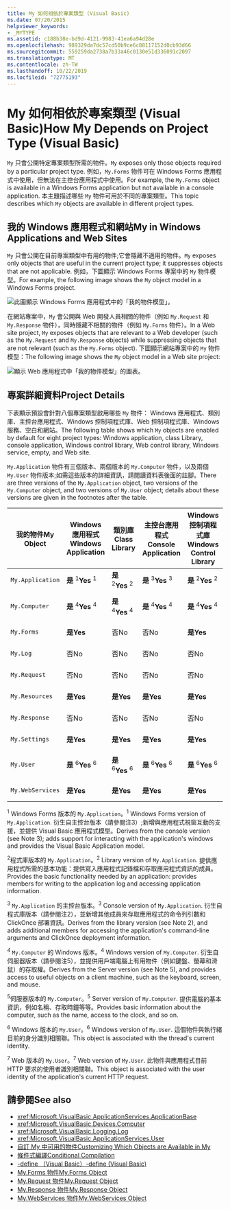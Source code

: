```yaml
---
title: My 如何相依於專案類型 (Visual Basic)
ms.date: 07/20/2015
helpviewer_keywords:
- _MYTYPE
ms.assetid: c188b38e-bd9d-4121-9983-41ea6a94d28e
ms.openlocfilehash: 989329da7dc57cd50b9ce6c88117152d0cb93d66
ms.sourcegitcommit: 559259da2738a7b33a46c0130e51d336091c2097
ms.translationtype: MT
ms.contentlocale: zh-TW
ms.lasthandoff: 10/22/2019
ms.locfileid: "72775193"
---
```

# <a name="how-my-depends-on-project-type-visual-basic"></a><span data-ttu-id="2ee5b-102">My 如何相依於專案類型 (Visual Basic)</span><span class="sxs-lookup"><span data-stu-id="2ee5b-102">How My Depends on Project Type (Visual Basic)</span></span>
<span data-ttu-id="2ee5b-103">`My` 只會公開特定專案類型所需的物件。</span><span class="sxs-lookup"><span data-stu-id="2ee5b-103">`My` exposes only those objects required by a particular project type.</span></span> <span data-ttu-id="2ee5b-104">例如，`My.Forms` 物件可在 Windows Forms 應用程式中使用，但無法在主控台應用程式中使用。</span><span class="sxs-lookup"><span data-stu-id="2ee5b-104">For example, the `My.Forms` object is available in a Windows Forms application but not available in a console application.</span></span> <span data-ttu-id="2ee5b-105">本主題描述哪些 `My` 物件可用於不同的專案類型。</span><span class="sxs-lookup"><span data-stu-id="2ee5b-105">This topic describes which `My` objects are available in different project types.</span></span>  
  
## <a name="my-in-windows-applications-and-web-sites"></a><span data-ttu-id="2ee5b-106">我的 Windows 應用程式和網站</span><span class="sxs-lookup"><span data-stu-id="2ee5b-106">My in Windows Applications and Web Sites</span></span>  
 <span data-ttu-id="2ee5b-107">`My` 只會公開在目前專案類型中有用的物件;它會隱藏不適用的物件。</span><span class="sxs-lookup"><span data-stu-id="2ee5b-107">`My` exposes only objects that are useful in the current project type; it suppresses objects that are not applicable.</span></span> <span data-ttu-id="2ee5b-108">例如，下圖顯示 Windows Forms 專案中的 `My` 物件模型。</span><span class="sxs-lookup"><span data-stu-id="2ee5b-108">For example, the following image shows the `My` object model in a Windows Forms project.</span></span>  
  
 ![此圖顯示 Windows Forms 應用程式中的「我的物件模型」。](./media/how-my-depends-on-project-type/my-object-model-windows-forms.png)  
  
 <span data-ttu-id="2ee5b-110">在網站專案中，`My` 會公開與 Web 開發人員相關的物件（例如 `My.Request` 和 `My.Response` 物件），同時隱藏不相關的物件（例如 `My.Forms` 物件）。</span><span class="sxs-lookup"><span data-stu-id="2ee5b-110">In a Web site project, `My` exposes objects that are relevant to a Web developer (such as the `My.Request` and `My.Response` objects) while suppressing objects that are not relevant (such as the `My.Forms` object).</span></span> <span data-ttu-id="2ee5b-111">下圖顯示網站專案中的 `My` 物件模型：</span><span class="sxs-lookup"><span data-stu-id="2ee5b-111">The following image shows the `My` object model in a Web site project:</span></span>  
  
 ![顯示 Web 應用程式中「我的物件模型」的圖表。](./media/how-my-depends-on-project-type/my-object-model-web.png)  
  
## <a name="project-details"></a><span data-ttu-id="2ee5b-113">專案詳細資料</span><span class="sxs-lookup"><span data-stu-id="2ee5b-113">Project Details</span></span>  
 <span data-ttu-id="2ee5b-114">下表顯示預設會針對八個專案類型啟用哪些 `My` 物件： Windows 應用程式、類別庫、主控台應用程式、Windows 控制項程式庫、Web 控制項程式庫、Windows 服務、空白和網站。</span><span class="sxs-lookup"><span data-stu-id="2ee5b-114">The following table shows which `My` objects are enabled by default for eight project types: Windows application, class Library, console application, Windows control library, Web control library, Windows service, empty, and Web site.</span></span>  
  
 <span data-ttu-id="2ee5b-115">`My.Application` 物件有三個版本、兩個版本的 `My.Computer` 物件，以及兩個 `My.User` 物件版本;如需這些版本的詳細資訊，請閱讀資料表後面的註腳。</span><span class="sxs-lookup"><span data-stu-id="2ee5b-115">There are three versions of the `My.Application` object, two versions of the `My.Computer` object, and two versions of `My.User` object; details about these versions are given in the footnotes after the table.</span></span>  
  
|<span data-ttu-id="2ee5b-116">我的物件</span><span class="sxs-lookup"><span data-stu-id="2ee5b-116">My Object</span></span>|<span data-ttu-id="2ee5b-117">Windows 應用程式</span><span class="sxs-lookup"><span data-stu-id="2ee5b-117">Windows Application</span></span>|<span data-ttu-id="2ee5b-118">類別庫</span><span class="sxs-lookup"><span data-stu-id="2ee5b-118">Class Library</span></span>|<span data-ttu-id="2ee5b-119">主控台應用程式</span><span class="sxs-lookup"><span data-stu-id="2ee5b-119">Console Application</span></span>|<span data-ttu-id="2ee5b-120">Windows 控制項程式庫</span><span class="sxs-lookup"><span data-stu-id="2ee5b-120">Windows Control Library</span></span>|<span data-ttu-id="2ee5b-121">Web 控制項程式庫</span><span class="sxs-lookup"><span data-stu-id="2ee5b-121">Web Control Library</span></span>|<span data-ttu-id="2ee5b-122">Windows 服務</span><span class="sxs-lookup"><span data-stu-id="2ee5b-122">Windows Service</span></span>|<span data-ttu-id="2ee5b-123">Empty</span><span class="sxs-lookup"><span data-stu-id="2ee5b-123">Empty</span></span>|<span data-ttu-id="2ee5b-124">網站</span><span class="sxs-lookup"><span data-stu-id="2ee5b-124">Web Site</span></span>|  
|---|---|---|---|---|---|---|---|---|  
|`My.Application`|<span data-ttu-id="2ee5b-125">**是** <sup>1</sup></span><span class="sxs-lookup"><span data-stu-id="2ee5b-125">**Yes** <sup>1</sup></span></span>|<span data-ttu-id="2ee5b-126">**是** <sup>2</sup></span><span class="sxs-lookup"><span data-stu-id="2ee5b-126">**Yes** <sup>2</sup></span></span>|<span data-ttu-id="2ee5b-127">**是** <sup>3</sup></span><span class="sxs-lookup"><span data-stu-id="2ee5b-127">**Yes** <sup>3</sup></span></span>|<span data-ttu-id="2ee5b-128">**是** <sup>2</sup></span><span class="sxs-lookup"><span data-stu-id="2ee5b-128">**Yes** <sup>2</sup></span></span>|<span data-ttu-id="2ee5b-129">否</span><span class="sxs-lookup"><span data-stu-id="2ee5b-129">No</span></span>|<span data-ttu-id="2ee5b-130">**是** <sup>3</sup></span><span class="sxs-lookup"><span data-stu-id="2ee5b-130">**Yes** <sup>3</sup></span></span>|<span data-ttu-id="2ee5b-131">否</span><span class="sxs-lookup"><span data-stu-id="2ee5b-131">No</span></span>|<span data-ttu-id="2ee5b-132">否</span><span class="sxs-lookup"><span data-stu-id="2ee5b-132">No</span></span>|  
|`My.Computer`|<span data-ttu-id="2ee5b-133">**是** <sup>4</sup></span><span class="sxs-lookup"><span data-stu-id="2ee5b-133">**Yes** <sup>4</sup></span></span>|<span data-ttu-id="2ee5b-134">**是** <sup>4</sup></span><span class="sxs-lookup"><span data-stu-id="2ee5b-134">**Yes** <sup>4</sup></span></span>|<span data-ttu-id="2ee5b-135">**是** <sup>4</sup></span><span class="sxs-lookup"><span data-stu-id="2ee5b-135">**Yes** <sup>4</sup></span></span>|<span data-ttu-id="2ee5b-136">**是** <sup>4</sup></span><span class="sxs-lookup"><span data-stu-id="2ee5b-136">**Yes** <sup>4</sup></span></span>|<span data-ttu-id="2ee5b-137">**是** <sup>5</sup></span><span class="sxs-lookup"><span data-stu-id="2ee5b-137">**Yes** <sup>5</sup></span></span>|<span data-ttu-id="2ee5b-138">**是** <sup>4</sup></span><span class="sxs-lookup"><span data-stu-id="2ee5b-138">**Yes** <sup>4</sup></span></span>|<span data-ttu-id="2ee5b-139">否</span><span class="sxs-lookup"><span data-stu-id="2ee5b-139">No</span></span>|<span data-ttu-id="2ee5b-140">**是** <sup>5</sup></span><span class="sxs-lookup"><span data-stu-id="2ee5b-140">**Yes** <sup>5</sup></span></span>|  
|`My.Forms`|<span data-ttu-id="2ee5b-141">**是**</span><span class="sxs-lookup"><span data-stu-id="2ee5b-141">**Yes**</span></span>|<span data-ttu-id="2ee5b-142">否</span><span class="sxs-lookup"><span data-stu-id="2ee5b-142">No</span></span>|<span data-ttu-id="2ee5b-143">否</span><span class="sxs-lookup"><span data-stu-id="2ee5b-143">No</span></span>|<span data-ttu-id="2ee5b-144">**是**</span><span class="sxs-lookup"><span data-stu-id="2ee5b-144">**Yes**</span></span>|<span data-ttu-id="2ee5b-145">否</span><span class="sxs-lookup"><span data-stu-id="2ee5b-145">No</span></span>|<span data-ttu-id="2ee5b-146">否</span><span class="sxs-lookup"><span data-stu-id="2ee5b-146">No</span></span>|<span data-ttu-id="2ee5b-147">否</span><span class="sxs-lookup"><span data-stu-id="2ee5b-147">No</span></span>|<span data-ttu-id="2ee5b-148">否</span><span class="sxs-lookup"><span data-stu-id="2ee5b-148">No</span></span>|  
|`My.Log`|<span data-ttu-id="2ee5b-149">否</span><span class="sxs-lookup"><span data-stu-id="2ee5b-149">No</span></span>|<span data-ttu-id="2ee5b-150">否</span><span class="sxs-lookup"><span data-stu-id="2ee5b-150">No</span></span>|<span data-ttu-id="2ee5b-151">否</span><span class="sxs-lookup"><span data-stu-id="2ee5b-151">No</span></span>|<span data-ttu-id="2ee5b-152">否</span><span class="sxs-lookup"><span data-stu-id="2ee5b-152">No</span></span>|<span data-ttu-id="2ee5b-153">否</span><span class="sxs-lookup"><span data-stu-id="2ee5b-153">No</span></span>|<span data-ttu-id="2ee5b-154">否</span><span class="sxs-lookup"><span data-stu-id="2ee5b-154">No</span></span>|<span data-ttu-id="2ee5b-155">否</span><span class="sxs-lookup"><span data-stu-id="2ee5b-155">No</span></span>|<span data-ttu-id="2ee5b-156">**是**</span><span class="sxs-lookup"><span data-stu-id="2ee5b-156">**Yes**</span></span>|  
|`My.Request`|<span data-ttu-id="2ee5b-157">否</span><span class="sxs-lookup"><span data-stu-id="2ee5b-157">No</span></span>|<span data-ttu-id="2ee5b-158">否</span><span class="sxs-lookup"><span data-stu-id="2ee5b-158">No</span></span>|<span data-ttu-id="2ee5b-159">否</span><span class="sxs-lookup"><span data-stu-id="2ee5b-159">No</span></span>|<span data-ttu-id="2ee5b-160">否</span><span class="sxs-lookup"><span data-stu-id="2ee5b-160">No</span></span>|<span data-ttu-id="2ee5b-161">否</span><span class="sxs-lookup"><span data-stu-id="2ee5b-161">No</span></span>|<span data-ttu-id="2ee5b-162">否</span><span class="sxs-lookup"><span data-stu-id="2ee5b-162">No</span></span>|<span data-ttu-id="2ee5b-163">否</span><span class="sxs-lookup"><span data-stu-id="2ee5b-163">No</span></span>|<span data-ttu-id="2ee5b-164">**是**</span><span class="sxs-lookup"><span data-stu-id="2ee5b-164">**Yes**</span></span>|  
|`My.Resources`|<span data-ttu-id="2ee5b-165">**是**</span><span class="sxs-lookup"><span data-stu-id="2ee5b-165">**Yes**</span></span>|<span data-ttu-id="2ee5b-166">**是**</span><span class="sxs-lookup"><span data-stu-id="2ee5b-166">**Yes**</span></span>|<span data-ttu-id="2ee5b-167">**是**</span><span class="sxs-lookup"><span data-stu-id="2ee5b-167">**Yes**</span></span>|<span data-ttu-id="2ee5b-168">**是**</span><span class="sxs-lookup"><span data-stu-id="2ee5b-168">**Yes**</span></span>|<span data-ttu-id="2ee5b-169">**是**</span><span class="sxs-lookup"><span data-stu-id="2ee5b-169">**Yes**</span></span>|<span data-ttu-id="2ee5b-170">**是**</span><span class="sxs-lookup"><span data-stu-id="2ee5b-170">**Yes**</span></span>|<span data-ttu-id="2ee5b-171">否</span><span class="sxs-lookup"><span data-stu-id="2ee5b-171">No</span></span>|<span data-ttu-id="2ee5b-172">否</span><span class="sxs-lookup"><span data-stu-id="2ee5b-172">No</span></span>|  
|`My.Response`|<span data-ttu-id="2ee5b-173">否</span><span class="sxs-lookup"><span data-stu-id="2ee5b-173">No</span></span>|<span data-ttu-id="2ee5b-174">否</span><span class="sxs-lookup"><span data-stu-id="2ee5b-174">No</span></span>|<span data-ttu-id="2ee5b-175">否</span><span class="sxs-lookup"><span data-stu-id="2ee5b-175">No</span></span>|<span data-ttu-id="2ee5b-176">否</span><span class="sxs-lookup"><span data-stu-id="2ee5b-176">No</span></span>|<span data-ttu-id="2ee5b-177">否</span><span class="sxs-lookup"><span data-stu-id="2ee5b-177">No</span></span>|<span data-ttu-id="2ee5b-178">否</span><span class="sxs-lookup"><span data-stu-id="2ee5b-178">No</span></span>|<span data-ttu-id="2ee5b-179">否</span><span class="sxs-lookup"><span data-stu-id="2ee5b-179">No</span></span>|<span data-ttu-id="2ee5b-180">**是**</span><span class="sxs-lookup"><span data-stu-id="2ee5b-180">**Yes**</span></span>|  
|`My.Settings`|<span data-ttu-id="2ee5b-181">**是**</span><span class="sxs-lookup"><span data-stu-id="2ee5b-181">**Yes**</span></span>|<span data-ttu-id="2ee5b-182">**是**</span><span class="sxs-lookup"><span data-stu-id="2ee5b-182">**Yes**</span></span>|<span data-ttu-id="2ee5b-183">**是**</span><span class="sxs-lookup"><span data-stu-id="2ee5b-183">**Yes**</span></span>|<span data-ttu-id="2ee5b-184">**是**</span><span class="sxs-lookup"><span data-stu-id="2ee5b-184">**Yes**</span></span>|<span data-ttu-id="2ee5b-185">**是**</span><span class="sxs-lookup"><span data-stu-id="2ee5b-185">**Yes**</span></span>|<span data-ttu-id="2ee5b-186">**是**</span><span class="sxs-lookup"><span data-stu-id="2ee5b-186">**Yes**</span></span>|<span data-ttu-id="2ee5b-187">否</span><span class="sxs-lookup"><span data-stu-id="2ee5b-187">No</span></span>|<span data-ttu-id="2ee5b-188">否</span><span class="sxs-lookup"><span data-stu-id="2ee5b-188">No</span></span>|  
|`My.User`|<span data-ttu-id="2ee5b-189">**是** <sup>6</sup></span><span class="sxs-lookup"><span data-stu-id="2ee5b-189">**Yes** <sup>6</sup></span></span>|<span data-ttu-id="2ee5b-190">**是** <sup>6</sup></span><span class="sxs-lookup"><span data-stu-id="2ee5b-190">**Yes** <sup>6</sup></span></span>|<span data-ttu-id="2ee5b-191">**是** <sup>6</sup></span><span class="sxs-lookup"><span data-stu-id="2ee5b-191">**Yes** <sup>6</sup></span></span>|<span data-ttu-id="2ee5b-192">**是** <sup>6</sup></span><span class="sxs-lookup"><span data-stu-id="2ee5b-192">**Yes** <sup>6</sup></span></span>|<span data-ttu-id="2ee5b-193">**是** <sup>7</sup></span><span class="sxs-lookup"><span data-stu-id="2ee5b-193">**Yes** <sup>7</sup></span></span>|<span data-ttu-id="2ee5b-194">**是** <sup>6</sup></span><span class="sxs-lookup"><span data-stu-id="2ee5b-194">**Yes** <sup>6</sup></span></span>|<span data-ttu-id="2ee5b-195">否</span><span class="sxs-lookup"><span data-stu-id="2ee5b-195">No</span></span>|<span data-ttu-id="2ee5b-196">**是** <sup>7</sup></span><span class="sxs-lookup"><span data-stu-id="2ee5b-196">**Yes** <sup>7</sup></span></span>|  
|`My.WebServices`|<span data-ttu-id="2ee5b-197">**是**</span><span class="sxs-lookup"><span data-stu-id="2ee5b-197">**Yes**</span></span>|<span data-ttu-id="2ee5b-198">**是**</span><span class="sxs-lookup"><span data-stu-id="2ee5b-198">**Yes**</span></span>|<span data-ttu-id="2ee5b-199">**是**</span><span class="sxs-lookup"><span data-stu-id="2ee5b-199">**Yes**</span></span>|<span data-ttu-id="2ee5b-200">**是**</span><span class="sxs-lookup"><span data-stu-id="2ee5b-200">**Yes**</span></span>|<span data-ttu-id="2ee5b-201">**是**</span><span class="sxs-lookup"><span data-stu-id="2ee5b-201">**Yes**</span></span>|<span data-ttu-id="2ee5b-202">**是**</span><span class="sxs-lookup"><span data-stu-id="2ee5b-202">**Yes**</span></span>|<span data-ttu-id="2ee5b-203">否</span><span class="sxs-lookup"><span data-stu-id="2ee5b-203">No</span></span>|<span data-ttu-id="2ee5b-204">否</span><span class="sxs-lookup"><span data-stu-id="2ee5b-204">No</span></span>|  
  
 <span data-ttu-id="2ee5b-205"><sup>1</sup> Windows Forms 版本的 `My.Application`。</span><span class="sxs-lookup"><span data-stu-id="2ee5b-205"><sup>1</sup> Windows Forms version of `My.Application`.</span></span> <span data-ttu-id="2ee5b-206">衍生自主控台版本（請參閱注3）;新增與應用程式視窗互動的支援，並提供 Visual Basic 應用程式模型。</span><span class="sxs-lookup"><span data-stu-id="2ee5b-206">Derives from the console version (see Note 3); adds support for interacting with the application's windows and provides the Visual Basic Application model.</span></span>  
  
 <span data-ttu-id="2ee5b-207"><sup>2</sup>程式庫版本的 `My.Application`。</span><span class="sxs-lookup"><span data-stu-id="2ee5b-207"><sup>2</sup> Library version of `My.Application`.</span></span> <span data-ttu-id="2ee5b-208">提供應用程式所需的基本功能：提供寫入應用程式記錄檔和存取應用程式資訊的成員。</span><span class="sxs-lookup"><span data-stu-id="2ee5b-208">Provides the basic functionality needed by an application: provides members for writing to the application log and accessing application information.</span></span>  
  
 <span data-ttu-id="2ee5b-209"><sup>3</sup> `My.Application` 的主控台版本。</span><span class="sxs-lookup"><span data-stu-id="2ee5b-209"><sup>3</sup> Console version of `My.Application`.</span></span> <span data-ttu-id="2ee5b-210">衍生自程式庫版本（請參閱注2），並新增其他成員來存取應用程式的命令列引數和 ClickOnce 部署資訊。</span><span class="sxs-lookup"><span data-stu-id="2ee5b-210">Derives from the library version (see Note 2), and adds additional members for accessing the application's command-line arguments and ClickOnce deployment information.</span></span>  
  
 <span data-ttu-id="2ee5b-211"><sup>4</sup> `My.Computer` 的 Windows 版本。</span><span class="sxs-lookup"><span data-stu-id="2ee5b-211"><sup>4</sup> Windows version of `My.Computer`.</span></span> <span data-ttu-id="2ee5b-212">衍生自伺服器版本（請參閱注5），並提供用戶端電腦上有用物件（例如鍵盤、螢幕和滑鼠）的存取權。</span><span class="sxs-lookup"><span data-stu-id="2ee5b-212">Derives from the Server version (see Note 5), and provides access to useful objects on a client machine, such as the keyboard, screen, and mouse.</span></span>  
  
 <span data-ttu-id="2ee5b-213"><sup>5</sup>伺服器版本的 `My.Computer`。</span><span class="sxs-lookup"><span data-stu-id="2ee5b-213"><sup>5</sup> Server version of `My.Computer`.</span></span> <span data-ttu-id="2ee5b-214">提供電腦的基本資訊，例如名稱、存取時鐘等等。</span><span class="sxs-lookup"><span data-stu-id="2ee5b-214">Provides basic information about the computer, such as the name, access to the clock, and so on.</span></span>  
  
 <span data-ttu-id="2ee5b-215"><sup>6</sup> Windows 版本的 `My.User`。</span><span class="sxs-lookup"><span data-stu-id="2ee5b-215"><sup>6</sup> Windows version of `My.User`.</span></span> <span data-ttu-id="2ee5b-216">這個物件與執行緒目前的身分識別相關聯。</span><span class="sxs-lookup"><span data-stu-id="2ee5b-216">This object is associated with the thread's current identity.</span></span>  
  
 <span data-ttu-id="2ee5b-217"><sup>7</sup> Web 版本的 `My.User`。</span><span class="sxs-lookup"><span data-stu-id="2ee5b-217"><sup>7</sup> Web version of `My.User`.</span></span> <span data-ttu-id="2ee5b-218">此物件與應用程式目前 HTTP 要求的使用者識別相關聯。</span><span class="sxs-lookup"><span data-stu-id="2ee5b-218">This object is associated with the user identity of the application's current HTTP request.</span></span>  
  
## <a name="see-also"></a><span data-ttu-id="2ee5b-219">請參閱</span><span class="sxs-lookup"><span data-stu-id="2ee5b-219">See also</span></span>

- <xref:Microsoft.VisualBasic.ApplicationServices.ApplicationBase>
- <xref:Microsoft.VisualBasic.Devices.Computer>
- <xref:Microsoft.VisualBasic.Logging.Log>
- <xref:Microsoft.VisualBasic.ApplicationServices.User>
- [<span data-ttu-id="2ee5b-220">自訂 My 中可用的物件</span><span class="sxs-lookup"><span data-stu-id="2ee5b-220">Customizing Which Objects are Available in My</span></span>](../../../visual-basic/developing-apps/customizing-extending-my/customizing-which-objects-are-available-in-my.md)
- [<span data-ttu-id="2ee5b-221">條件式編譯</span><span class="sxs-lookup"><span data-stu-id="2ee5b-221">Conditional Compilation</span></span>](../../../visual-basic/programming-guide/program-structure/conditional-compilation.md)
- [<span data-ttu-id="2ee5b-222">-define （Visual Basic）</span><span class="sxs-lookup"><span data-stu-id="2ee5b-222">-define (Visual Basic)</span></span>](../../../visual-basic/reference/command-line-compiler/define.md)
- [<span data-ttu-id="2ee5b-223">My.Forms 物件</span><span class="sxs-lookup"><span data-stu-id="2ee5b-223">My.Forms Object</span></span>](../../../visual-basic/language-reference/objects/my-forms-object.md)
- [<span data-ttu-id="2ee5b-224">My.Request 物件</span><span class="sxs-lookup"><span data-stu-id="2ee5b-224">My.Request Object</span></span>](../../../visual-basic/language-reference/objects/my-request-object.md)
- [<span data-ttu-id="2ee5b-225">My.Response 物件</span><span class="sxs-lookup"><span data-stu-id="2ee5b-225">My.Response Object</span></span>](../../../visual-basic/language-reference/objects/my-response-object.md)
- [<span data-ttu-id="2ee5b-226">My.WebServices 物件</span><span class="sxs-lookup"><span data-stu-id="2ee5b-226">My.WebServices Object</span></span>](../../../visual-basic/language-reference/objects/my-webservices-object.md)

